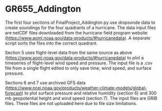 # GR655_Addington

The first four sections of FinalProject_Addington.py use dropsonde data to create soundings for the four quadrants of a hurricane. The data input files are netCDF files downloaded from the hurricane field program website (https://www.aoml.noaa.gov/data-products/#hurricanedata). A separate script sorts the files into the correct quadrant. 

Section 5 uses flight-level data from the same source as above (https://www.aoml.noaa.gov/data-products/#hurricanedata) to plot a timeseries of flight-level wind speed and pressure. The input file is a .csv file from a single flight edited to only save time, wind speed, and surface pressure. 

Sections 6 and 7 use archived GFS data (https://www.ncei.noaa.gov/products/weather-climate-models/global-forecast) to plot surface pressure and relative humidity (section 6) and 300 mb geopotential height and wind speed (section 7). The input files are GRIB files. These files are not uploaded here due to file size limitations.  
